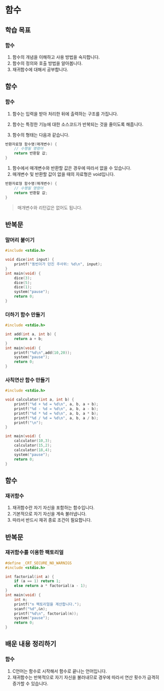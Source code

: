 # 함수

## 학습 목표

### 함수

1. 함수의 개념을 이해하고 사용 방법을 숙지합니다.
1. 함수의 정의와 호출 방법을 알아봅니다.
1. 재귀함수에 대해서 공부합니다.

## 함수

### 함수 

1. 함수는 입력을 받아 처리한 뒤에 출력하는 구조를 가집니다.

1. 함수는 특정한 기능에 대한 소스코드가 반복되는 것을 줄이도록 해줍니다.
1. 함수의 형태는 다음과 같습니다.

```c
반환자료형 함수명(매개변수) {
    // 수행될 명령어
    return 반환할 값;
}
```

1. 함수에서 매개변수와 반환할 값은 경우에 따라서 없을 수 있습니다.
1. 매개변수 및 반환할 값이 없을 때의 자료형은 void입니다.

```c
반환자료형 함수명(매개변수) {
    // 수행될 명령어
    return 반환할 값;
}
```

> 매개변수와 리턴값은 없어도 됩니다.

## 반복문

### 말머리 붙이기

```c
#include <stdio.h>

void dice(int input) {
    printf("동빈이가 던진 주사위: %d\n", input);
}
int main(void) {
    dice(3);
    dice(5);
    dice(1);
    system("pause");
    return 0;
}
```

### 더하기 함수 만들기

```c
#include <stdio.h>

int add(int a, int b) {
    return a + b;
}
int main(void) {
    printf("%d\n",add(10,20));
    system("pause");
    return 0;
}
```

### 사칙연산 함수 만들기

```c
#include <stdio.h>

void calculator(int a, int b) {
    printf("%d + %d = %d\n", a, b, a + b);
    printf("%d - %d = %d\n", a, b, a - b);
    printf("%d * %d = %d\n", a, b, a * b);
    printf("%d / %d = %d\n", a, b, a / b);
    printf("\n");
}

int main(void) {
    calculator(10,3);
    calculator(15,2);
    calculator(18,4);
    system("pause");
    return 0;
}
```

## 함수

### 재귀함수 

1. 재귀함수란 자기 자신을 포함하는 함수입니다.
1. 기본적으로 자기 자신을 계속 불러냅니다.
1. 따라서 반드시 재귀 종료 조건이 필요합니다.

## 반복문

### 재귀함수를 이용한 팩토리얼

```c
#define _CRT_SECURE_NO_WARNIGS
#include <stdio.h>

int factorial(int a) {
    if (a == 1) return 1;
    else return a * factorial(a - 1);
}
int main(void) {
    int n;
    printf("n 팩토리얼을 계산합니다.");
    scanf("%d",&n);
    printf("%d\n", factorial(n));
    system("pause");
    return 0;
}
```

## 배운 내용 정리하기

### 함수

1. C언어는 함수로 시작해서 함수로 끝나는 언어입니다.
1. 재귀함수는 반복적으로 자기 자신을 불러내므로 경우에 따라서 연산 횟수가 급격히 증가할 수 있습니다.

